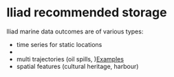 # Iliad recommended storage 

Iliad marine data outcomes are of various types:

* time series for static locations
* 
* multi trajectories (oil spills, )[Examples](examples/EDR_TrackingParticles/README.md)
* spatial features (cultural heritage, harbour)